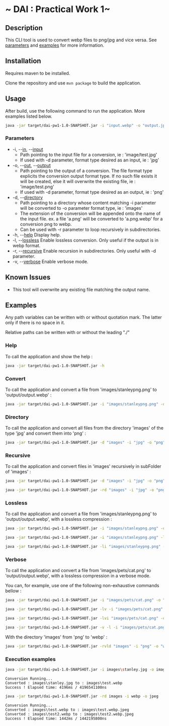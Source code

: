 # ~ DAI : Practical Work 1~

## Description 

This CLI tool is used to convert webp files to png/jpg and vice versa.
See [parameters](#parameters) and [examples](#examples) for more information.

## Installation

Requires maven to be installed.

Clone the repository and use ```mvn package``` to build the application.

## Usage

After build, use the following command to run the application. More examples listed below.
```bash
java -jar target/dai-pw1-1.0-SNAPSHOT.jar -i "input.webp" -o "output.jpg"
```

### Parameters

- -i, --[in](#convert), --[input](#convert) 
  - Path pointing to the input file for a conversion, ie : 'image/test.jpg'
  - If used with -d parameter, format type desired as an input, ie : 'jpg'
- -o, --[out](#convert), --[output](#convert) 
  - Path pointing to the output of a conversion. The file format type explicits the conversion output format type. If no such file exists it will be created, else it will overwrite the existing file, ie : 'image/test.png'
  - If used with -d parameter, format type desired as an output, ie : 'png'
- -d, --[directory](#directory) 
  - Path pointing to a directory whose content matching -i parameter will be converted to -o parameter format type, ie : 'images'
  - The extension of the conversion will be appended onto the name of the input file. ex. a file 'a.png' will be converted to 'a.png.webp' for a conversion png to webp.
  - Can be used with -r parameter to loop recursively in subdirectories.
- -h, --[help](#help) Display help.
- -l, --[lossless](#lossless) Enable lossless conversion. Only useful if the output is in webp format.
- -r, --[recursive](#recursive) Enable recursion in subdirectories. Only useful with -d parameter.
- -v, --[verbose](#verbose) Enable verbose mode.

## Known Issues

- This tool will overwrite any existing file matching the output name.

## Examples
Any path variables can be written with or without quotation mark. The latter only if there is no space in it.

Relative paths can be written with or without the leading "./"

### Help
To call the application and show the help :
```bash
java -jar target/dai-pw1-1.0-SNAPSHOT.jar -h
```

### Convert
To call the application and convert a file from 'images/stanleypng.png' to 'output/output.webp' :
```bash
java -jar target/dai-pw1-1.0-SNAPSHOT.jar -i "images/stanleypng.png" -o "output/output.webm"
```

### Directory
To call the application and convert all files from the directory 'images' of the type 'jpg' and convert them into 'png' :
```bash
java -jar target/dai-pw1-1.0-SNAPSHOT.jar -d "images" -i "jpg" -o "png"
```

### Recursive
To call the application and convert files in 'images' recursively in subFolder of 'images' :
```bash
java -jar target/dai-pw1-1.0-SNAPSHOT.jar -d "images" -i "jpg" -o "png" -r
```
```bash
java -jar target/dai-pw1-1.0-SNAPSHOT.jar -rd "images" -i "jpg" -o "png"
```

### Lossless
To call the application and convert a file from 'images/stanleypng.png' to 'output/output.webp', with a lossless compression :
```bash
java -jar target/dai-pw1-1.0-SNAPSHOT.jar -i "images/stanleypng.png" -o "output/output.webp" -l
```
```bash
java -jar target/dai-pw1-1.0-SNAPSHOT.jar -i "images/stanleypng.png" -lo "output/output.webp"
```
```bash
java -jar target/dai-pw1-1.0-SNAPSHOT.jar -li "images/stanleypng.png" -o "output/output.webp"
```

### Verbose
To call the application and convert a file from 'images/pets/cat.png' to 'output/output.webp', with a lossless compression in a verbose mode.

You can, for example, use one of the following non-exhaustive commands bellow :
```bash
java -jar target/dai-pw1-1.0-SNAPSHOT.jar -i "images/pets/cat.png" -o "output/output.webp" -lv
```
```bash
java -jar target/dai-pw1-1.0-SNAPSHOT.jar -lv -i "images/pets/cat.png" -o "output/output.webp"
```
```bash
java -jar target/dai-pw1-1.0-SNAPSHOT.jar -lvi "images/pets/cat.png" -o "output/output.webp"
```
```bash
java -jar target/dai-pw1-1.0-SNAPSHOT.jar -v -l -i "images/pets/cat.png" -o "output/output.webp"
```
With the directory 'images' from 'png' to 'webp' :
```bash
java -jar target/dai-pw1-1.0-SNAPSHOT.jar -rvld "images" -i "png" -o "webp"
```

### Execution examples

```bash
java -jar target/dai-pw1-1.0-SNAPSHOT.jar -i images\stanley.jpg -o images\test.webp
```

```
Conversion Running...
Converted : images\stanley.jpg to : images\test.webp
Success ! Elapsed time: 4196ms / 4196541100ns
```

```bash
java -jar target/dai-pw1-1.0-SNAPSHOT.jar -rd images -i webp -o jpeg                    
```

```
Conversion Running...
Converted : images\test.webp to : images\test.webp.jpeg
Converted : images\test2.webp to : images\test2.webp.jpeg
Success ! Elapsed time: 1442ms / 1442195800ns
```
